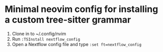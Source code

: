 # Minimal neovim config for installing a custom tree-sitter grammar

1. Clone in to ~/.config/nvim
2. Run `:TSInstall nextflow_config`
3. Open a Nextflow config file and type `:set ft=nextflow_config`
